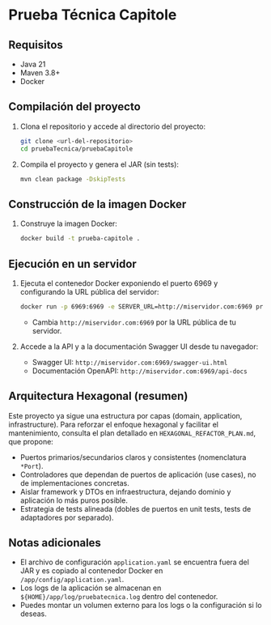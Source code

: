 # Prueba Técnica Capitole

## Requisitos
- Java 21
- Maven 3.8+
- Docker

## Compilación del proyecto

1. Clona el repositorio y accede al directorio del proyecto:
   ```bash
   git clone <url-del-repositorio>
   cd pruebaTecnica/pruebaCapitole
   ```

2. Compila el proyecto y genera el JAR (sin tests):
   ```bash
   mvn clean package -DskipTests
   ```

## Construcción de la imagen Docker

1. Construye la imagen Docker:
   ```bash
   docker build -t prueba-capitole .
   ```

## Ejecución en un servidor

1. Ejecuta el contenedor Docker exponiendo el puerto 6969 y configurando la URL pública del servidor:
   ```bash
   docker run -p 6969:6969 -e SERVER_URL=http://miservidor.com:6969 prueba-capitole
   ```
   - Cambia `http://miservidor.com:6969` por la URL pública de tu servidor.

2. Accede a la API y a la documentación Swagger UI desde tu navegador:
   - Swagger UI: `http://miservidor.com:6969/swagger-ui.html`
   - Documentación OpenAPI: `http://miservidor.com:6969/api-docs`

## Arquitectura Hexagonal (resumen)
Este proyecto ya sigue una estructura por capas (domain, application, infrastructure). Para reforzar el enfoque hexagonal y facilitar el mantenimiento, consulta el plan detallado en `HEXAGONAL_REFACTOR_PLAN.md`, que propone:
- Puertos primarios/secundarios claros y consistentes (nomenclatura `*Port`).
- Controladores que dependan de puertos de aplicación (use cases), no de implementaciones concretas.
- Aislar framework y DTOs en infraestructura, dejando dominio y aplicación lo más puros posible.
- Estrategia de tests alineada (dobles de puertos en unit tests, tests de adaptadores por separado).

## Notas adicionales
- El archivo de configuración `application.yaml` se encuentra fuera del JAR y es copiado al contenedor Docker en `/app/config/application.yaml`.
- Los logs de la aplicación se almacenan en `${HOME}/app/log/pruebatecnica.log` dentro del contenedor.
- Puedes montar un volumen externo para los logs o la configuración si lo deseas.
